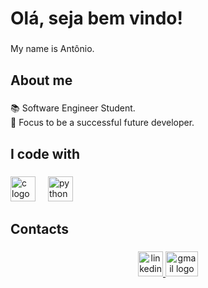 <h1 align="left">Olá, seja bem vindo!</h1>

###

<p align="left">My name is Antônio.</p>

###

<h2 align="left">About me</h2>

###

<p align="left">📚 Software Engineer Student.<br>🎯 Focus to be a successful future developer.</p>

###

<h2 align="left">I code with</h2>

###

<div align="left">
  <img src="https://cdn.jsdelivr.net/gh/devicons/devicon/icons/c/c-original.svg" height="40" alt="c logo"  />
  <img width="12" />
  <img src="https://cdn.jsdelivr.net/gh/devicons/devicon/icons/python/python-original.svg" height="40" alt="python logo"  />
</div>

###

<h2 align="left">Contacts</h2>

###

<div align="center">
  <a href="www.linkedin.com/in/antônio-bacelar-jr-689a73306" target="_blank">
    <img src="https://img.shields.io/static/v1?message=LinkedIn&logo=linkedin&label=&color=0077B5&logoColor=white&labelColor=&style=for-the-badge" height="40" alt="linkedin logo" />
  </a>
  <a href="bacelarjr.dev@gmail.com" target="_blank">
    <img src="https://raw.githubusercontent.com/maurodesouza/profile-readme-generator/master/src/assets/icons/social/gmail/default.svg" width="52" height="40" alt="gmail logo"  />
</div>
    
###
